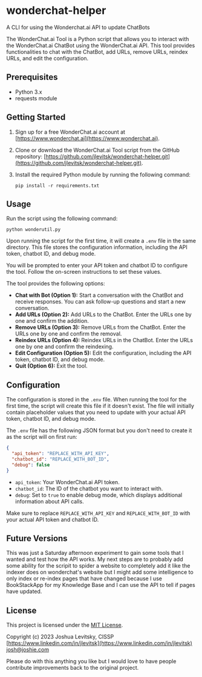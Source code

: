 # wonderchat-helper
A CLI for using the Wonderchat.ai API to update ChatBots

The WonderChat.ai Tool is a Python script that allows you to interact with the WonderChat.ai ChatBot using the WonderChat.ai API. This tool provides functionalities to chat with the ChatBot, add URLs, remove URLs, reindex URLs, and edit the configuration.

Prerequisites
-------------

- Python 3.x
- requests module

Getting Started
---------------

1. Sign up for a free WonderChat.ai account at [https://www.wonderchat.ai](https://www.wonderchat.ai).
2. Clone or download the WonderChat.ai Tool script from the GitHub repository: [https://github.com/jlevitsk/wonderchat-helper.git](https://github.com/jlevitsk/wonderchat-helper.git).
3. Install the required Python module by running the following command:

   ```shell
   pip install -r requirements.txt
   ```

Usage
-----

Run the script using the following command:

```shell
python wonderutil.py
```

Upon running the script for the first time, it will create a `.env` file in the same directory. This file stores the configuration information, including the API token, chatbot ID, and debug mode.

You will be prompted to enter your API token and chatbot ID to configure the tool. Follow the on-screen instructions to set these values.

The tool provides the following options:

- **Chat with Bot (Option 1):** Start a conversation with the ChatBot and receive responses. You can ask follow-up questions and start a new conversation.
- **Add URLs (Option 2):** Add URLs to the ChatBot. Enter the URLs one by one and confirm the addition.
- **Remove URLs (Option 3):** Remove URLs from the ChatBot. Enter the URLs one by one and confirm the removal.
- **Reindex URLs (Option 4):** Reindex URLs in the ChatBot. Enter the URLs one by one and confirm the reindexing.
- **Edit Configuration (Option 5):** Edit the configuration, including the API token, chatbot ID, and debug mode.
- **Quit (Option 6):** Exit the tool. 

Configuration
-------------

The configuration is stored in the `.env` file. When running the tool for the first time, the script will create this file if it doesn't exist. The file will initially contain placeholder values that you need to update with your actual API token, chatbot ID, and debug mode.

The `.env` file has the following JSON format but you don't need to create it as the script will on first run:

```json
{
  "api_token": "REPLACE_WITH_API_KEY",
  "chatbot_id": "REPLACE_WITH_BOT_ID",
  "debug": false
}
```

- `api_token`: Your WonderChat.ai API token.
- `chatbot_id`: The ID of the chatbot you want to interact with.
- `debug`: Set to `true` to enable debug mode, which displays additional information about API calls.

Make sure to replace `REPLACE_WITH_API_KEY` and `REPLACE_WITH_BOT_ID` with your actual API token and chatbot ID.

Future Versions
---------------
This was just a Saturday afternoon experiment to gain some tools that I wanted and test how the API works. My next steps are to probably add some ability for the scripit to spider a website to completely add it like the indexer does on wonderchat's website but I might add some intelligence to only index or re-index pages that have changed because I use BookStackApp for my Knowledge Base and I can use the API to tell if pages have updated. 

License
-------

This project is licensed under the [MIT License](LICENSE).

Copyright (c) 2023 Joshua Levitsky, CISSP
[https://www.linkedin.com/in/jlevitsk](https://www.linkedin.com/in/jlevitsk)
[josh@joshie.com](josh@joshie.com)

Please do with this anything you like but I would love to have people contribute improvements back to the original project. 